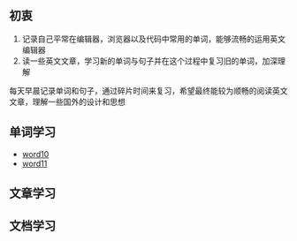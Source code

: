 ## 初衷
1. 记录自己平常在编辑器，浏览器以及代码中常用的单词，能够流畅的运用英文编辑器
2. 读一些英文文章，学习新的单词与句子并在这个过程中复习旧的单词，加深理解

每天早晨记录单词和句子，通过碎片时间来复习，希望最终能较为顺畅的阅读英文文章，理解一些国外的设计和思想

## 单词学习
* [word10](http://83d85d64.wiz03.com/share/s/23S5RA2OSkx62g7Bay0GHkBh2aRM8801UkS82AYNLV0NqzzU)
* [word11](http://83d85d64.wiz03.com/share/s/23S5RA2OSkx62g7Bay0GHkBh1_luPv1F94LD2J2rCt2FykR-)
## 文章学习

## 文档学习